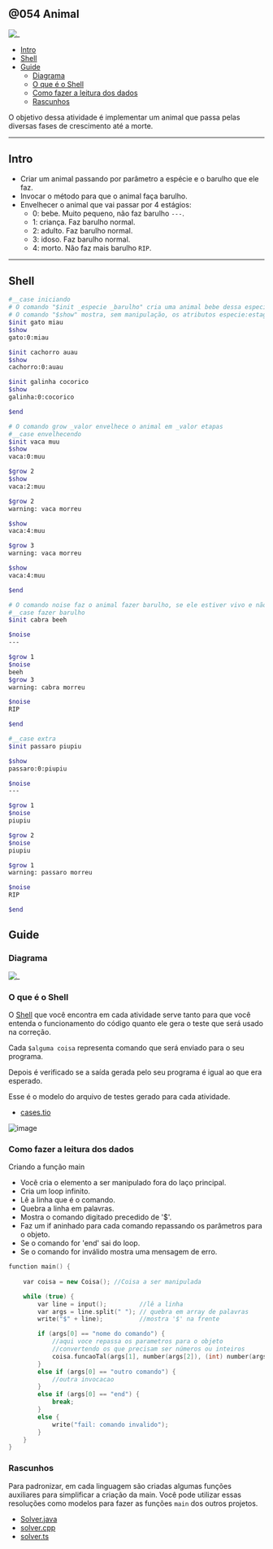## @054 Animal

![_](https://raw.githubusercontent.com/qxcodepoo/arcade/master/base/054/cover.jpg)

<!-- toc -->
- [Intro](#intro)
- [Shell](#shell)
- [Guide](#guide)
  - [Diagrama](#diagrama)
  - [O que é o Shell](#o-que-é-o-shell)
  - [Como fazer a leitura dos dados](#como-fazer-a-leitura-dos-dados)
  - [Rascunhos](#rascunhos)
<!-- toc -->

O objetivo dessa atividade é implementar um animal que passa pelas diversas fases de crescimento até a morte.

***

## Intro

- Criar um animal passando por parâmetro a espécie e o barulho que ele faz.
- Invocar o método para que o animal faça barulho.
- Envelhecer o animal que vai passar por 4 estágios:
  - 0: bebe. Muito pequeno, não faz barulho `---`.
  - 1: criança. Faz barulho normal.
  - 2: adulto. Faz barulho normal.
  - 3: idoso. Faz barulho normal.
  - 4: morto. Não faz mais barulho `RIP`.

***

## Shell

```bash
#__case iniciando
# O comando "$init _especie _barulho" cria uma animal bebe dessa especie
# O comando "$show" mostra, sem manipulação, os atributos especie:estagio:barulho
$init gato miau
$show
gato:0:miau

$init cachorro auau
$show
cachorro:0:auau

$init galinha cocorico
$show
galinha:0:cocorico

$end
```

```bash
# O comando grow _valor envelhece o animal em _valor etapas
#__case envelhecendo
$init vaca muu
$show
vaca:0:muu

$grow 2
$show
vaca:2:muu

$grow 2
warning: vaca morreu

$show
vaca:4:muu

$grow 3
warning: vaca morreu

$show
vaca:4:muu

$end
```

```bash
# O comando noise faz o animal fazer barulho, se ele estiver vivo e não for bebe
#__case fazer barulho
$init cabra beeh

$noise
---

$grow 1
$noise
beeh
$grow 3
warning: cabra morreu

$noise
RIP

$end
```

```bash
#__case extra
$init passaro piupiu

$show
passaro:0:piupiu

$noise
---

$grow 1
$noise
piupiu

$grow 2
$noise
piupiu

$grow 1
warning: passaro morreu

$noise
RIP

$end
```

## Guide

### Diagrama

![_](https://raw.githubusercontent.com/qxcodepoo/arcade/master/base/054/diagrama.png)

### O que é o Shell

O [Shell](#shell) que você encontra em cada atividade serve tanto para que você entenda o funcionamento do código quanto ele gera o teste que será usado na correção.

Cada `$alguma coisa` representa comando que será enviado para o seu programa.

Depois é verificado se a saída gerada pelo seu programa é igual ao que era esperado.

Esse é o modelo do arquivo de testes gerado para cada atividade.

- [cases.tio](https://raw.githubusercontent.com/qxcodepoo/arcade/master/base/054/cases.tio)

![image](https://user-images.githubusercontent.com/4747652/263118401-36183946-8e20-4ecb-b0cc-75a5cef3610a.png)

### Como fazer a leitura dos dados

Criando a função main

- Você cria o elemento a ser manipulado fora do laço principal.
- Cria um loop infinito.
- Lê a linha que é o comando.
- Quebra a linha em palavras.
- Mostra o comando digitado precedido de '$'.
- Faz um if aninhado para cada comando repassando os parâmetros para o objeto.
- Se o comando for 'end' sai do loop.
- Se o comando for inválido mostra uma mensagem de erro.

```cpp
function main() {
    
    var coisa = new Coisa(); //Coisa a ser manipulada

    while (true) {
        var line = input();         //lê a linha
        var args = line.split(" "); // quebra em array de palavras
        write("$" + line);          //mostra '$' na frente

        if (args[0] == "nome do comando") {
            //aqui voce repassa os parametros para o objeto
            //convertendo os que precisam ser números ou inteiros
            coisa.funcaoTal(args[1], number(args[2]), (int) number(args[3]));
        }
        else if (args[0] == "outro comando") {
            //outra invocacao
        }
        else if (args[0] == "end") {
            break;
        }
        else {
            write("fail: comando invalido");
        }
    }
}
```

### Rascunhos

Para padronizar, em cada linguagem são criadas algumas funções auxiliares para simplificar a criação da main. Você pode utilizar essas resoluções como modelos para fazer as funções `main` dos outros projetos.

- [Solver.java](https://raw.githubusercontent.com/qxcodepoo/arcade/master/base/054/.cache/draft.java)
- [solver.cpp](https://raw.githubusercontent.com/qxcodepoo/arcade/master/base/054/.cache/draft.cpp)
- [solver.ts](https://raw.githubusercontent.com/qxcodepoo/arcade/master/base/054/.cache/draft.ts)
